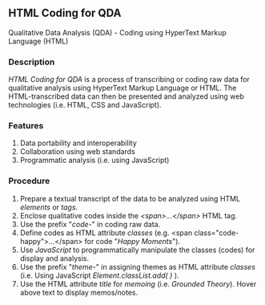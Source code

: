 ## HTML Coding for QDA
Qualitative Data Analysis (QDA) - Coding using HyperText Markup Language (HTML)

### Description
<em>HTML Coding for QDA</em> is a process of transcribing or coding raw data for qualitative analysis using HyperText Markup Language or HTML. The HTML-transcribed data can then be presented and analyzed using web technologies (i.e. HTML, CSS and JavaScript).

### Features
1. Data portability and interoperability
2. Collaboration using web standards
3. Programmatic analysis (i.e. using JavaScript)

### Procedure
1. Prepare a textual transcript of the data to be analyzed using HTML <em>elements</em> or <em>tags</em>.
2. Enclose qualitative codes inside the <em>\<span\>...\</span\></em> HTML tag.
3. Use the prefix "<em>code-</em>" in coding raw data.
4. Define codes as HTML attribute <em>classes</em> (e.g. \<span class="code-happy"\>...\</span\> for code "<em>Happy Moments</em>").
5. Use <em>JavaScript</em> to programmatically manipulate the classes (codes) for display and analysis.
6. Use the prefix "<em>theme-</em>" in assigning themes as HTML attribute <em>classes</em> (i.e. Using JavaScript <em>Element.classList.add( )</em> ).
7. Use the HTML attribute <em>title</em> for <em>memoing</em> (i.e. <em>Grounded Theory</em>). Hover above text to display memos/notes.
